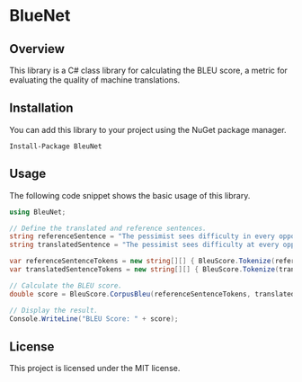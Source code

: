# BlueNet

## Overview
This library is a C# class library for calculating the BLEU score, a metric for evaluating the quality of machine translations.

## Installation
You can add this library to your project using the NuGet package manager.

```shell
Install-Package BleuNet
```

## Usage
The following code snippet shows the basic usage of this library.

```csharp
using BleuNet;

// Define the translated and reference sentences.
string referenceSentence = "The pessimist sees difficulty in every opportunity.";
string translatedSentence = "The pessimist sees difficulty at every opportunity.";

var referenceSentenceTokens = new string[][] { BleuScore.Tokenize(referenceSentence) };
var translatedSentenceTokens = new string[][] { BleuScore.Tokenize(translatedSentence) };

// Calculate the BLEU score.
double score = BleuScore.CorpusBleu(referenceSentenceTokens, translatedSentenceTokens);

// Display the result.
Console.WriteLine("BLEU Score: " + score);
```

## License
This project is licensed under the MIT license.

